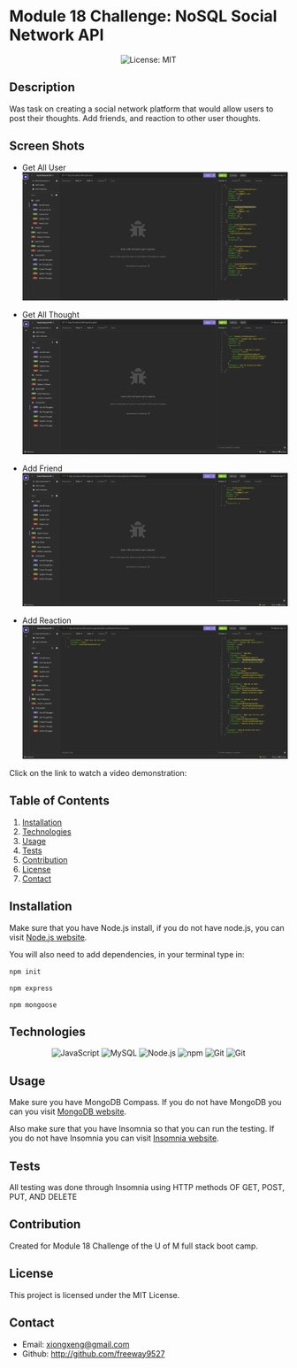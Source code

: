# Module 18 Challenge: NoSQL Social Network API

<p align="center">
  <img src="https://img.shields.io/badge/License-MIT-blue" alt="License: MIT">
</p>

## Description

Was task on creating a social network platform that would allow users to post their thoughts. Add friends, and reaction to other user thoughts.

## Screen Shots
* Get All User
![Alt text](images/GetUser.png)

* Get All Thought
![Alt text](images/getAllThoughts.png)

* Add Friend
![Alt text](images/addFriends.png)

* Add Reaction
![Alt text](images/addReaction.png)

 Click on the link to watch a video demonstration:


## Table of Contents
1. [Installation](#installation)
2. [Technologies](#technologies)
3. [Usage](#usage)
4. [Tests](#tests)
5. [Contribution](#contribution)
6. [License](#license)
7. [Contact](#contact)

## Installation
Make sure that you have Node.js install, if you do not have node.js, you can visit [Node.js website](https://nodejs.org/en).

You will also need to add dependencies, in your terminal type in:

```
npm init
```
```
npm express
```
```
npm mongoose
```

## Technologies

<p align="center">
  <img src="https://img.shields.io/badge/-JavaScript-blue?logo=JavaScript&logoColor=white" alt="JavaScript">
  <img src="https://img.shields.io/badge/-MongoDB-Green?logo=MongoDB&logoColor=white" alt="MySQL">
  <img src="https://img.shields.io/badge/-Node.js-purple?logo=Node.js&logoColor=white" alt="Node.js">
  <img src="https://img.shields.io/badge/-npm-CB3837?logo=npm&logoColor=white" alt="npm">
  <img src="https://img.shields.io/badge/-Git-orange?logo=Git&logoColor=white" alt="Git">
  <img src="https://img.shields.io/badge/-Insomnia-purple?logo=Git&logoColor=white" alt="Git">
</p>

## Usage

Make sure you have MongoDB Compass. If you do not have MongoDB you can you visit [MongoDB website](https://www.mongodb.com/try/download/community).

Also make sure that you have Insomnia so that you can run the testing. If you do not have Insomnia you can visit [Insomnia website](https://insomnia.rest/download).

## Tests

All testing was done through Insomnia using HTTP methods OF GET, POST, PUT, AND DELETE

## Contribution

Created for Module 18 Challenge of the U of M full stack boot camp.

## License

This project is licensed under the MIT License.

## Contact

 * Email: xiongxeng@gmail.com
 * Github: http://github.com/freeway9527

